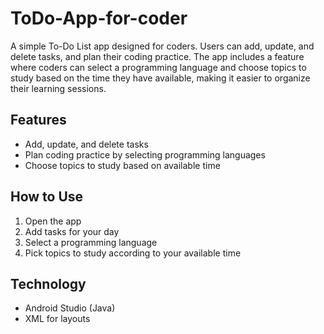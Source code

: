# ToDo-App-for-coder
A simple To-Do List app designed for coders. Users can add, update, and delete tasks, and plan their coding practice. The app includes a feature where coders can select a programming language and choose topics to study based on the time they have available, making it easier to organize their learning sessions.
## Features
- Add, update, and delete tasks
- Plan coding practice by selecting programming languages
- Choose topics to study based on available time

## How to Use
1. Open the app
2. Add tasks for your day
3. Select a programming language
4. Pick topics to study according to your available time

## Technology
- Android Studio (Java)
- XML for layouts
